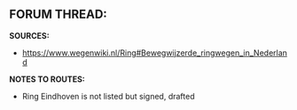 ﻿**FORUM THREAD:**
- 


**SOURCES:**
- https://www.wegenwiki.nl/Ring#Bewegwijzerde_ringwegen_in_Nederland


**NOTES TO ROUTES:**
- Ring Eindhoven is not listed but signed, drafted
